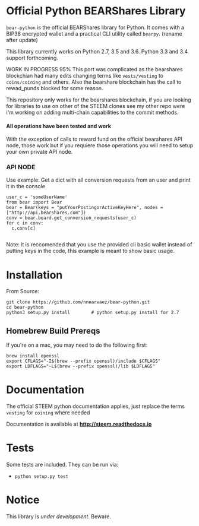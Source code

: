 # Official Python BEARShares Library

`bear-python` is the official BEARShares library for Python. It comes with a
BIP38 encrypted wallet and a practical CLI utility called `bearpy`. (rename after update)

This library currently works on Python 2.7, 3.5 and 3.6. Python 3.3 and 3.4 support forthcoming.


WORK IN PROGRESS 95%
This port was complicated as the bearshares blockchian had many edits changing terms like `vests/vesting` to `coins/coining` and others.
Also the bearshare blockchain has the call to rewad_punds blocked for some reason. 

This repository only works for the bearshares blockchain, if you are looking for libraries to use on other of the STEEM clones see my other repo were i'm working on adding multi-chain capabilities to the commit methods. 

#### All operations have been tested and work
With the exception of calls to reward fund on the official bearshares API node, those work but if you requiere those operations you will need to setup your own private API node.


### API NODE
Use example: Get a dict with all conversion requests from an user and print it in the console
```
user_c = 'someUserName'
from bear import Bear
bear = Bear(keys = "putYourPostingorActiveKeyHere", nodes = ["http://api.bearshares.com"]) 
conv = bear.beard.get_conversion_requests(user_c)
for c in conv:
  c,conv[c]
  
```
Note: it is reccomended that you use the provided cli basic wallet instead of putting keys in the code, this example is meant to show basic usage.

# Installation

From Source:

```
git clone https://github.com/nnnarvaez/bear-python.git
cd bear-python
python3 setup.py install        # python setup.py install for 2.7
```

## Homebrew Build Prereqs

If you're on a mac, you may need to do the following first:

```
brew install openssl
export CFLAGS="-I$(brew --prefix openssl)/include $CFLAGS"
export LDFLAGS="-L$(brew --prefix openssl)/lib $LDFLAGS"
```


# Documentation

The official STEEM python documentation applies, just replace the terms `vesting` for `coining` where needed

Documentation is available at **http://steem.readthedocs.io**

# Tests

Some tests are included.  They can be run via:

* `python setup.py test`

# Notice

This library is *under development*.  Beware.
